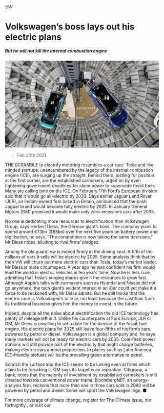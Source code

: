 ###### VW

# Volkswagen’s boss lays out his electric plans 

##### But he will not kill the internal combustion engine 

![image](images/20210220_WBP005_0.jpg) 

> Feb 20th 2021 


THE SCRAMBLE to electrify motoring resembles a car race. Tesla and like-minded startups, unencumbered by the legacy of the internal combustion engine (ICE), are surging up the straight. Behind them, jostling for position at the first corner, are the established carmakers, urged on by ever-tightening government deadlines for clean power to supersede fossil fuels. Many are calling time on the ICE. On February 17th Ford’s European division said that it would go all-electric by 2030. Days earlier Jaguar Land Rover (JLR), an Indian-owned firm based in Britain, announced that the posh Jaguar brand would become fully electric by 2025. In January General Motors (GM) promised it would make only zero-emissions cars after 2035.


No one is dedicating more resources to electrification than Volkswagen Group, says Herbert Diess, the German giant’s boss. The company plans to spend around €73bn ($88bn) over the next five years on battery power and digitisation, he says. “The competition is now taking the same decisions,” Mr Diess notes, alluding to rival firms’ pledges.



Among the old guard, vw is indeed firmly in the driving seat. A fifth of the millions of cars it sells will be electric by 2025. Some analysts think that by then VW will churn out more electric cars than Tesla, today’s market leader. Mr Diess is more circumspect. A year ago he was confident his firm would lead the world in electric vehicles in ten years’ time. Now he is less sure, admitting that Tesla’s surging shares give it the resources to grow fast. Although Apple’s talks with carmakers such as Hyundai and Nissan did not go anywhere, the tech giant’s evident interest in an iCar could yet make it a force to be reckoned with, Mr Diess admits. But he still thinks that the electric race is Volkswagen’s to lose, not least because the cashflow from its traditional business gives him the money to invest in the future.


Indeed, despite all the noise about electrification the old ICE technology has plenty of mileage left in it. Unlike his counterparts at Ford Europe, JLR or GM, Mr Diess is unwilling to set a date for the demise of the fossil-fuel engine. His electric plans for 2025 still leave four-fifths of his firm’s cars powered by petrol or diesel. Volkswagen is a global company and, he says, many markets will not be ready for electric cars by 2035. Coal-fired power stations will still provide part of the electricity that might charge batteries, making electric cars a moot proposition. In places such as Latin America ICE-friendly biofuels will be the prevailing green alternative to petrol.


Scratch the surface and the ICE seems to be lurking even at firms which claim to be forsaking it. GM says its target is an aspiration. Citigroup, a bank, notes that the majority of investment by established carmakers is still directed towards conventional power trains. BloombergNEF, an energy-analysis firm, reckons that more than one in three cars sold in 2040 will be powered by petrol and diesel. Some will sport the Volkswagen logo. ■




For more coverage of climate change, register for The Climate Issue, our fortnightly , or visit our 

